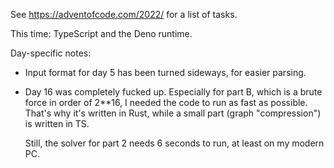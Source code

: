 See <https://adventofcode.com/2022/> for a list of tasks.

This time: TypeScript and the Deno runtime.

Day-specific notes:
- Input format for day 5 has been turned sideways, for easier parsing.
- Day 16 was completely fucked up. Especially for part B,
    which is a brute force in order of 2**16, I needed the code to run as fast as possible.  
    That's why it's written in Rust, while a small part (graph "compression") is written in TS.

    Still, the solver for part 2 needs 6 seconds to run, at least on my modern PC.
